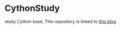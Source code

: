 # CythonStudy
 study Cython base,
 This repository is linked to [this blog](https://blog.csdn.net/littlely_ll/article/details/85222714)

